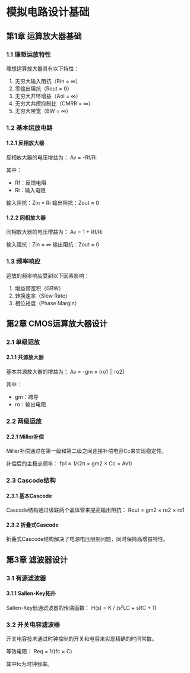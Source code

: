 # 模拟电路设计基础

## 第1章 运算放大器基础

### 1.1 理想运放特性

理想运算放大器具有以下特性：
1. 无穷大输入阻抗（Rin = ∞）
2. 零输出阻抗（Rout = 0）
3. 无穷大开环增益（Aol = ∞）
4. 无穷大共模抑制比（CMRR = ∞）
5. 无穷大带宽（BW = ∞）

### 1.2 基本运放电路

#### 1.2.1 反相放大器

反相放大器的电压增益为：
Av = -Rf/Ri

其中：
- Rf：反馈电阻
- Ri：输入电阻

输入阻抗：Zin = Ri
输出阻抗：Zout ≈ 0

#### 1.2.2 同相放大器

同相放大器的电压增益为：
Av = 1 + Rf/Ri

输入阻抗：Zin ≈ ∞
输出阻抗：Zout ≈ 0

### 1.3 频率响应

运放的频率响应受到以下因素影响：
1. 增益带宽积（GBW）
2. 转换速率（Slew Rate）
3. 相位裕度（Phase Margin）

## 第2章 CMOS运算放大器设计

### 2.1 单级运放

#### 2.1.1 共源放大器

基本共源放大器的增益为：
Av = -gm × (ro1 || ro2)

其中：
- gm：跨导
- ro：输出电阻

### 2.2 两级运放

#### 2.2.1 Miller补偿

Miller补偿通过在第一级和第二级之间连接补偿电容Cc来实现稳定性。

补偿后的主极点频率：
fp1 ≈ 1/(2π × gm2 × Cc × Av1)

### 2.3 Cascode结构

#### 2.3.1 基本Cascode

Cascode结构通过级联两个晶体管来提高输出阻抗：
Rout = gm2 × ro2 × ro1

#### 2.3.2 折叠式Cascode

折叠式Cascode结构解决了电源电压限制问题，同时保持高增益特性。

## 第3章 滤波器设计

### 3.1 有源滤波器

#### 3.1.1 Sallen-Key拓扑

Sallen-Key低通滤波器的传递函数：
H(s) = K / (s²LC + sRC + 1)

### 3.2 开关电容滤波器

开关电容技术通过时钟控制的开关和电容来实现精确的时间常数。

等效电阻：
Req = 1/(fc × C)

其中fc为时钟频率。

